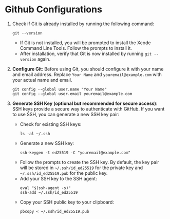 # Github Configurations

1. Check if Git is already installed by running the following command:
    ```
    git --version
    ```
   - If Git is not installed, you will be prompted to install the Xcode Command Line Tools. Follow the prompts to install it.
   - After installation, verify that Git is now installed by running `git --version` again.

2. **Configure Git**: Before using Git, you should configure it with your name and email address. Replace `Your Name` and `youremail@example.com` with your actual name and email.
    ```
    git config --global user.name "Your Name"
    git config --global user.email youremail@example.com
    ```

3. **Generate SSH Key (optional but recommended for secure access)**: SSH keys provide a secure way to authenticate with GitHub. If you want to use SSH, you can generate a new SSH key pair:
   - Check for existing SSH keys:
     ```
     ls -al ~/.ssh
     ```
   - Generate a new SSH key:
     ```
     ssh-keygen -t ed25519 -C "youremail@example.com"
     ```
   - Follow the prompts to create the SSH key. By default, the key pair will be stored in `~/.ssh/id_ed25519` for the private key and `~/.ssh/id_ed25519.pub` for the public key.
   - Add your SSH key to the SSH agent:
     ```
     eval "$(ssh-agent -s)"
     ssh-add ~/.ssh/id_ed25519
     ```
   - Copy your SSH public key to your clipboard:
     ```
     pbcopy < ~/.ssh/id_ed25519.pub
     ```


